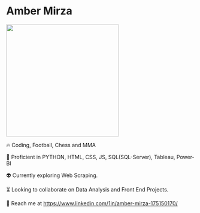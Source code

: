 <h1>Amber Mirza</h1>                                                    
<img style='align:right;' src='https://www.animaapp.com/blog/wp-content/uploads/2021/07/designergif.gif' width='300'>

<p style='align:left;'>🔥 Coding, Football, Chess and MMA

👀 Proficient in PYTHON, HTML, CSS, JS, SQL(SQL-Server), Tableau, Power-BI        

👽 Currently exploring Web Scraping.

⏳ Looking to collaborate on Data Analysis and Front End Projects.

🤝 Reach me at https://www.linkedin.com/1in/amber-mirza-175150170/
</p>

